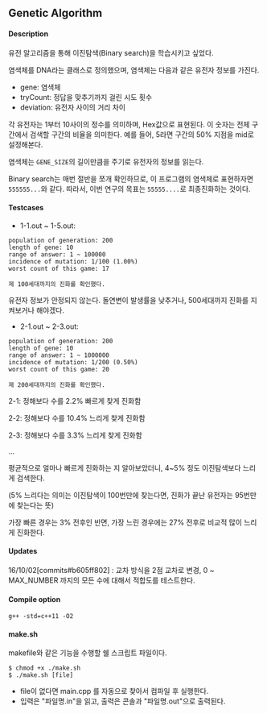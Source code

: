## Genetic Algorithm

#### Description

유전 알고리즘을 통해 이진탐색(Binary search)을 학습시키고 싶었다.

염색체를 DNA라는 클래스로 정의했으며, 염색체는 다음과 같은 유전자 정보를 가진다.

- gene: 염색체
- tryCount: 정답을 맞추기까지 걸린 시도 횟수
- deviation: 유전자 사이의 거리 차이

각 유전자는 1부터 10사이의 정수를 의미하며, Hex값으로 표현된다. 이 숫자는 전체 구간에서 검색할 구간의 비율을 의미한다. 예를 들어, 5라면 구간의 50% 지점을 mid로 설정해본다.

염색체는 `GENE_SIZE`의 길이만큼을 주기로 유전자의 정보를 읽는다.

Binary search는 매번 절반을 쪼개 확인하므로, 이 프로그램의 염색체로 표현하자면 `555555...`와 같다. 따라서, 이번 연구의 목표는 `55555....`로 최종진화하는 것이다.

#### Testcases

- 1-1.out ~ 1-5.out:
```
population of generation: 200
length of gene: 10
range of answer: 1 ~ 100000
incidence of mutation: 1/100 (1.00%)
worst count of this game: 17

제 100세대까지의 진화를 확인했다.
```
유전자 정보가 안정되지 않는다. 돌연변이 발생률을 낮추거나, 500세대까지 진화를 지켜보거나 해야겠다.

- 2-1.out ~ 2-3.out:
```
population of generation: 200
length of gene: 10
range of answer: 1 ~ 1000000
incidence of mutation: 1/200 (0.50%)
worst count of this game: 20

제 200세대까지의 진화를 확인했다.
```
2-1: 정해보다 수를  2.2% 빠르게 찾게 진화함

2-2: 정해보다 수를 10.4% 느리게 찾게 진화함

2-3: 정해보다 수를  3.3% 느리게 찾게 진화함

...

평균적으로 얼마나 빠르게 진화하는 지 알아보았더니, 4~5% 정도 이진탐색보다 느리게 검색한다.

(5% 느리다는 의미는 이진탐색이 100번만에 찾는다면, 진화가 끝난 유전자는 95번만에 찾는다는 뜻)

가장 빠른 경우는 3% 전후인 반면, 가장 느린 경우에는 27% 전후로 비교적 많이 느리게 진화한다.


#### Updates

16/10/02[commits#b605ff802] : 교차 방식을 2점 교차로 변경, 0 ~ MAX_NUMBER 까지의 모든 수에 대해서 적합도를 테스트한다.

#### Compile option

```
g++ -std=c++11 -O2
```

#### make.sh

makefile와 같은 기능을 수행할 쉘 스크립트 파일이다.

```
$ chmod +x ./make.sh
$ ./make.sh [file]
```
- file이 없다면 main.cpp 를 자동으로 찾아서 컴파일 후 실행한다.
- 입력은 "파일명.in"을 읽고, 출력은 콘솔과 "파일명.out"으로 출력된다.
